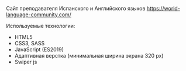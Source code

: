 Сайт преподавателя Испанского и Английского языков
https://world-language-community.com/

Используемые технологии:

- HTML5
- CSS3, SASS
- JavaScript (ES2019)
- Адаптивная верстка (минимальная ширина экрана 320 px)
- Swiper js
